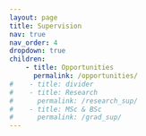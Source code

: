 ```yaml
---
layout: page
title: Supervision
nav: true
nav_order: 4
dropdown: true
children: 
    - title: Opportunities
      permalink: /opportunities/
#    - title: divider
#    - title: Research
#      permalink: /research_sup/
#    - title: MSc & BSc
#      permalink: /grad_sup/
---
```


